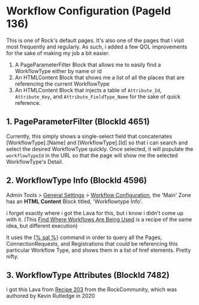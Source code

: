 # Workflow Configuration (PageId 136)
This is one of Rock's default pages. It's also one of the pages that i visit most frequently and regularly. As such, i added a few QOL improvements for the sake of making my job a bit easier.
1. A PageParameterFilter Block that allows me to easily find a WorkflowType either by name or id
2. An HTMLContent Block that shows me a list of all the places that are referencing the current WorkflowType
3. An HTMLContent Block that injects a table of `Attribute_Id`, `Attribute_Key`, and `Attribute_FieldType_Name` for the sake of quick reference.

## 1. PageParameterFilter (BlockId 4651)
Currently, this simply shows a single-select field that concatenates [WorkflowType].[Name] and [WorkflowType].[Id] so that i can search and select the desired WorkflowType quickly. Once selected, it will populate the `workflowTypeId` in the URL so that the page will show me the selected WorkflowType's Detail.

## 2. WorkflowType Info (BlockId 4596)
Admin Tools > [General Settings](https://rock.vrl.church/admin/general) > [Workflow Configuration](https://rock.vrl.church/admin/general/workflows), the 'Main' Zone has an **HTML Content** Block titled, 'Workflowtype Info'.

i forget exactly where i got the Lava for this, but i know i didn't come up with it.
(This [Find Where Workflows Are Being Used](https://community.rockrms.com/recipes/401/find-where-workflows-are-being-used) is a recipe of the same idea, but different execution)

It uses the [{% sql %}](https://community.rockrms.com/lava/commands/sql-commands) command in order to query all the Pages, ConnectionRequests, and Registrations that could be referencing this particular Workflow Type, and shows them in a list of href elements. Pretty nifty.

## 3. WorkflowType Attributes (BlockId 7482)
i got this Lava from [Recipe 203](https://community.rockrms.com/recipes/203/view-workflow-attributes-without-editing-workflow) from the RockCommunity, which was authored by Kevin Rutledge in 2020